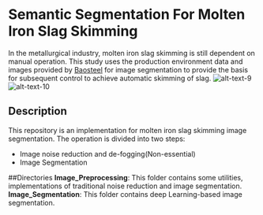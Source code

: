 # Semantic Segmentation For Molten Iron Slag Skimming
In the metallurgical industry, molten iron slag skimming is still dependent on manual operation. This study uses the production environment data and images provided by [Baosteel](http://www.baosteel.com/group_en/) for image segmentation to provide the basis for subsequent control to achieve automatic skimming of slag.
![alt-text-9](https://dsc.cloud/8532ed/img_772.png) ![alt-text-10](https://dsc.cloud/8532ed/img_772_L.png)



## Description
This repository is an implementation for molten iron slag skimming image segmentation. The operation is divided into two steps:

- Image noise reduction and de-fogging(Non-essential)
- Image Segmentation

##Directories
 **Image_Preprocessing**: This folder contains some utilities, implementations of traditional noise reduction and image segmentation. <br>
 **Image_Segmentation**: This folder contains deep Learning-based image segmentation.
